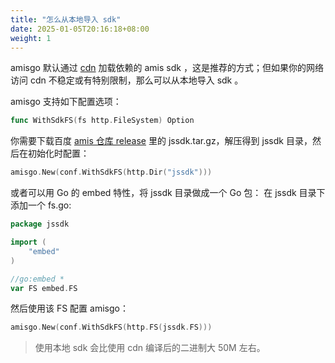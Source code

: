 ```yaml
---
title: "怎么从本地导入 sdk"
date: 2025-01-05T20:16:18+08:00
weight: 1
---
```


amisgo 默认通过 [cdn](https://cdn.jsdelivr.net/npm/amis) 加载依赖的 amis sdk ，这是推荐的方式；但如果你的网络访问 cdn 不稳定或有特别限制，那么可以从本地导入 sdk 。

amisgo 支持如下配置选项：

```go
func WithSdkFS(fs http.FileSystem) Option
```

你需要下载百度 [amis 仓库 release](https://github.com/baidu/amis/releases) 里的 jssdk.tar.gz，解压得到 jssdk 目录，然后在初始化时配置：

```go
amisgo.New(conf.WithSdkFS(http.Dir("jssdk")))
```

或者可以用 Go 的 embed 特性，将 jssdk 目录做成一个 Go 包： 在 jssdk 目录下添加一个 fs.go:

```go
package jssdk

import (
	"embed"
)

//go:embed *
var FS embed.FS
```

然后使用该 FS 配置 amisgo：

```go
amisgo.New(conf.WithSdkFS(http.FS(jssdk.FS)))
```

> 使用本地 sdk 会比使用 cdn 编译后的二进制大 50M 左右。

```

```
